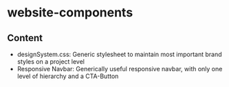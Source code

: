 # website-components

## Content

* designSystem.css: Generic stylesheet to maintain most important brand styles on a project level
* Responsive Navbar: Generically useful responsive navbar, with only one level of hierarchy and a CTA-Button
